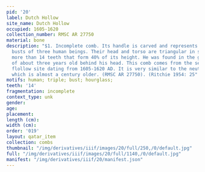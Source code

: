 ```yaml
---
pid: '20'
label: Dutch Hollow
site_name: Dutch Hollow
occupied: 1605-1620
collection_number: RMSC AR 27750
material: bone
description: "$1. Incomplete comb. Its handle is carved and represents the stylized
  busts of three human beings. Their head and torso are triangular in shape. It had
  more than 14 teeth that form 40% of its height. He was found in the grave of a child
  of about three years old behind his head. This comb comes from the seneca Dutch
  flollow site dating from 1605-1620 AD. It is very similar to the neutral comb #255
  which is almost a century older. (RMSC AR 27750). (Ritchie 1954: 25"
motifs: human; triple; bust; hourglass;
teeth: '14'
fragmentation: incomplete
context_type: unk
gender:
age:
placement:
length (cm):
width (cm):
order: '019'
layout: qatar_item
collection: combs
thumbnail: "/img/derivatives/iiif/images/20/full/250,/0/default.jpg"
full: "/img/derivatives/iiif/images/20/full/1140,/0/default.jpg"
manifest: "/img/derivatives/iiif/20/manifest.json"
---
```

